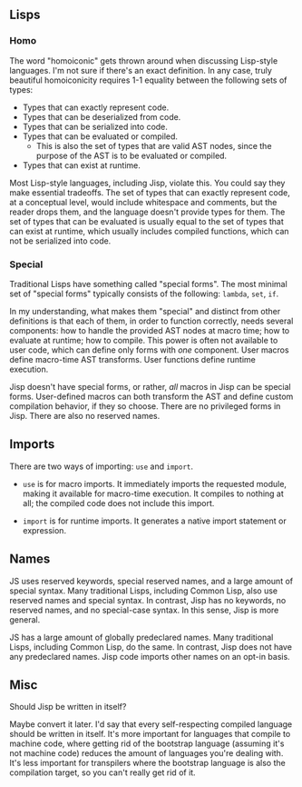 ## Lisps

### Homo

The word "homoiconic" gets thrown around when discussing Lisp-style languages. I'm not sure if there's an exact definition. In any case, truly beautiful homoiconicity requires 1-1 equality between the following sets of types:

* Types that can exactly represent code.
* Types that can be deserialized from code.
* Types that can be serialized into code.
* Types that can be evaluated or compiled.
  * This is also the set of types that are valid AST nodes, since the purpose of the AST is to be evaluated or compiled.
* Types that can exist at runtime.

Most Lisp-style languages, including Jisp, violate this. You could say they make essential tradeoffs. The set of types that can exactly represent code, at a conceptual level, would include whitespace and comments, but the reader drops them, and the language doesn't provide types for them. The set of types that can be evaluated is usually equal to the set of types that can exist at runtime, which usually includes compiled functions, which can not be serialized into code.

### Special

Traditional Lisps have something called "special forms". The most minimal set of "special forms" typically consists of the following: `lambda`, `set`, `if`.

In my understanding, what makes them "special" and distinct from other definitions is that each of them, in order to function correctly, needs several components: how to handle the provided AST nodes at macro time; how to evaluate at runtime; how to compile. This power is often not available to user code, which can define only forms with _one_ component. User macros define macro-time AST transforms. User functions define runtime execution.

Jisp doesn't have special forms, or rather, _all_ macros in Jisp can be special forms. User-defined macros can both transform the AST and define custom compilation behavior, if they so choose. There are no privileged forms in Jisp. There are also no reserved names.

## Imports

There are two ways of importing: `use` and `import`.

* `use` is for macro imports. It immediately imports the requested module, making it available for macro-time execution. It compiles to nothing at all; the compiled code does not include this import.

* `import` is for runtime imports. It generates a native import statement or expression.

## Names

JS uses reserved keywords, special reserved names, and a large amount of special syntax. Many traditional Lisps, including Common Lisp, also use reserved names and special syntax. In contrast, Jisp has no keywords, no reserved names, and no special-case syntax. In this sense, Jisp is more general.

JS has a large amount of globally predeclared names. Many traditional Lisps, including Common Lisp, do the same. In contrast, Jisp does not have any predeclared names. Jisp code imports other names on an opt-in basis.

## Misc

Should Jisp be written in itself?

Maybe convert it later. I'd say that every self-respecting compiled language should be written in itself. It's more important for languages that compile to machine code, where getting rid of the bootstrap language (assuming it's not machine code) reduces the amount of languages you're dealing with. It's less important for transpilers where the bootstrap language is also the compilation target, so you can't really get rid of it.
